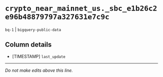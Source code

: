 # `crypto_near_mainnet_us._sbc_e1b26c2e96b48879797a327631e7c9c`
`bq-1` | `bigquery-public-data`

## Column details
* [TIMESTAMP] `last_update`

-------------------------------------------------------------------------------
*Do not make edits above this line.*
